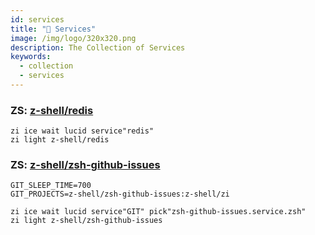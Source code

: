 ```yaml
---
id: services
title: "🔺 Services"
image: /img/logo/320x320.png
description: The Collection of Services
keywords:
  - collection
  - services
---
```


<!-- @format -->

### ZS: [z-shell/redis](https://github.com/z-shell/redis)

```shell showLineNumbers
zi ice wait lucid service"redis"
zi light z-shell/redis
```

### ZS: [z-shell/zsh-github-issues](https://github.com/z-shell/zsh-github-issues)

```shell showLineNumbers
GIT_SLEEP_TIME=700
GIT_PROJECTS=z-shell/zsh-github-issues:z-shell/zi

zi ice wait lucid service"GIT" pick"zsh-github-issues.service.zsh"
zi light z-shell/zsh-github-issues
```
